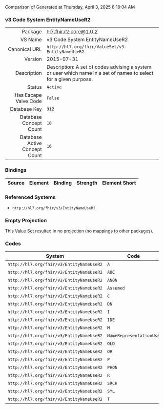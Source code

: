 Comparison of 
Generated at Thursday, April 3, 2025 8:18:04 AM

### v3 Code System EntityNameUseR2

|      |     |
| ---: | --- |
| Package | hl7.fhir.r2.core@1.0.2 |
| VS Name | v3 Code System EntityNameUseR2 |
| Canonical URL | `http://hl7.org/fhir/ValueSet/v3-EntityNameUseR2` |
| Version | 2015-07-31 |
| Description | Description: A set of codes advising a system or user which name in a set of names to select for a given purpose. |
| Status | `Active` |
| Has Escape Valve Code | `False` |
| Database Key | `912` |
| Database Concept Count | `18` |
| Database Active Concept Count | `16` |
### Bindings

| Source | Element | Binding | Strength | Element Short |
| ------ | ------- | ------- | -------- | ------------- |

### Referenced Systems

* `http://hl7.org/fhir/v3/EntityNameUseR2`
### Empty Projection

This Value Set resulted in no projection (no mappings to other packages).

### Codes

| System | Code | Display |
| ------ | ---- | ------- |
| `http://hl7.org/fhir/v3/EntityNameUseR2` | `A` | business name |
| `http://hl7.org/fhir/v3/EntityNameUseR2` | `ABC` | alphabetic |
| `http://hl7.org/fhir/v3/EntityNameUseR2` | `ANON` | Anonymous |
| `http://hl7.org/fhir/v3/EntityNameUseR2` | `Assumed` | Assumed |
| `http://hl7.org/fhir/v3/EntityNameUseR2` | `C` | customary |
| `http://hl7.org/fhir/v3/EntityNameUseR2` | `DN` | do not use |
| `http://hl7.org/fhir/v3/EntityNameUseR2` | `I` | Indigenous/Tribal |
| `http://hl7.org/fhir/v3/EntityNameUseR2` | `IDE` | ideographic |
| `http://hl7.org/fhir/v3/EntityNameUseR2` | `M` | maiden name |
| `http://hl7.org/fhir/v3/EntityNameUseR2` | `NameRepresentationUse` | NameRepresentationUse |
| `http://hl7.org/fhir/v3/EntityNameUseR2` | `OLD` | no longer in use |
| `http://hl7.org/fhir/v3/EntityNameUseR2` | `OR` | official registry name |
| `http://hl7.org/fhir/v3/EntityNameUseR2` | `P` | Other/Pseudonym/Alias |
| `http://hl7.org/fhir/v3/EntityNameUseR2` | `PHON` | phonetic |
| `http://hl7.org/fhir/v3/EntityNameUseR2` | `R` | religious |
| `http://hl7.org/fhir/v3/EntityNameUseR2` | `SRCH` | search |
| `http://hl7.org/fhir/v3/EntityNameUseR2` | `SYL` | syllabic |
| `http://hl7.org/fhir/v3/EntityNameUseR2` | `T` | temporary |
